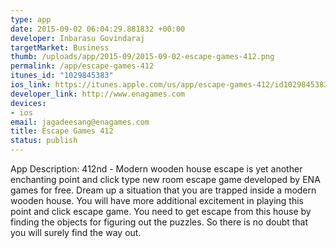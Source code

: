 ```yaml
--- 
type: app
date: 2015-09-02 06:04:29.881832 +00:00
developer: Inbarasu Govindaraj
targetMarket: Business
thumb: /uploads/app/2015-09/2015-09-02-escape-games-412.png
permalink: /app/escape-games-412
itunes_id: "1029845383"
ios_link: https://itunes.apple.com/us/app/escape-games-412/id1029845383?mt=8
developer_link: http://www.enagames.com
devices: 
- ios
email: jagadeesang@enagames.com
title: Escape Games 412
status: publish
---
```


App Description:
    412nd - Modern wooden house escape is yet another enchanting point and click type new room escape game developed by ENA games for free. Dream up a situation that you are trapped inside a modern wooden house. You will have more additional excitement in playing this point and click escape game. You need to get escape from this house by  finding the objects for figuring out the puzzles. So there is no doubt that you will surely find the way out. 
